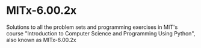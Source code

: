 # MITx-6.00.2x
Solutions to all the problem sets and programming exercises in MIT's course "Introduction to Computer Science and Programming Using Python", also known as MITx-6.00.2x
